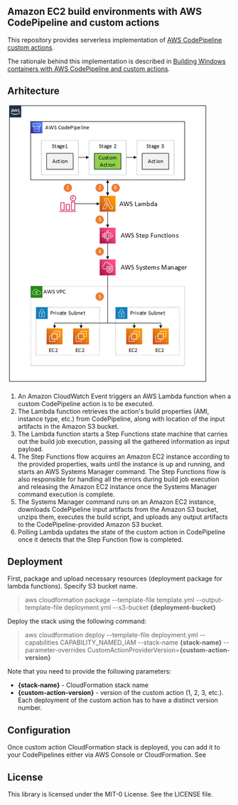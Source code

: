 ## Amazon EC2 build environments with AWS CodePipeline and custom actions

This repository provides serverless implementation of 
[AWS CodePipeline custom actions](https://docs.aws.amazon.com/codepipeline/latest/userguide/actions-create-custom-action.html).

The rationale behind this implementation is described in [Building Windows containers with AWS CodePipeline and custom actions]().

## Arhitecture

![Architecture](/doc/ec2-custom-action-architecture.png)

1. An Amazon CloudWatch Event triggers an AWS Lambda function when a custom CodePipeline action is to be executed.
1. The Lambda function retrieves the action's build properties (AMI, instance type, etc.) from CodePipeline, along with location of the input artifacts in the Amazon S3 bucket.
1. The Lambda function starts a Step Functions state machine that carries out the build job execution, passing all the gathered information as input payload.
1. The Step Functions flow acquires an Amazon EC2 instance according to the provided properties, waits until the instance is up and running, and starts an AWS Systems Manager command. The Step Functions flow is also responsible for handling all the errors during build job execution and releasing the Amazon EC2 instance once the Systems Manager command execution is complete.
1. The Systems Manager command runs on an Amazon EC2 instance, downloads CodePipeline input artifacts from the Amazon S3 bucket, unzips them, executes the build script, and uploads any output artifacts to the CodePipeline-provided Amazon S3 bucket.
1. Polling Lambda updates the state of the custom action in CodePipeline once it detects that the Step Function flow is completed.

## Deployment
First, package and upload necessary resources (deployment package for lambda functions). Specify S3 bucket name.
> aws cloudformation package --template-file template.yml --output-template-file deployment.yml --s3-bucket **{deployment-bucket}**

Deploy the stack using the following command:

> aws cloudformation deploy --template-file deployment.yml --capabilities CAPABILITY_NAMED_IAM --stack-name **{stack-name}** --parameter-overrides CustomActionProviderVersion=**{custom-action-version}**

Note that you need to provide the following parameters:
 -  **{stack-name}** - CloudFormation stack name
 -  **{custom-action-version}** - version of the custom action (1, 2, 3, etc.). 
 Each deployment of the custom action has to have a distinct version number.

## Configuration
Once custom action CloudFormation stack is deployed, you can add it to your CodePipelines
either via AWS Console or CloudFormation. See

## License

This library is licensed under the MIT-0 License. See the LICENSE file.